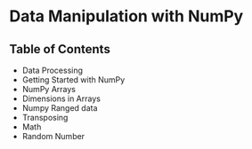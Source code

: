 
# Data Manipulation with NumPy
## Table of Contents
* Data Processing
* Getting Started with NumPy
* NumPy Arrays
* Dimensions in Arrays
* Numpy Ranged data
* Transposing
* Math
* Random Number

